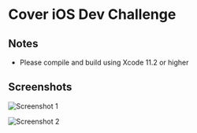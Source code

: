 
# Cover iOS Dev Challenge

## Notes

- Please compile and build using Xcode 11.2 or higher

## Screenshots

![Screenshot 1](https://raw.githubusercontent.com/arunabhdas/swiftdevchallenge/blob/master/screenshot_1.jpg)

![Screenshot 2](https://raw.githubusercontent.com/arunabhdas/swiftdevchallenge/blob/master/screenshot_2.jpg)
